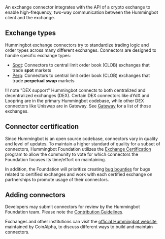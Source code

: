An exchange connector integrates with the API of a crypto exchange to enable high-frequency, two-way communication between the Hummingbot client and the exchange.

## Exchange types

Hummingbot exchange connectors try to standardize trading logic and order types across many different exchanges. Connectors are designed to handle specific exchange types:

* [Spot](spot): Connectors to central limit order book (CLOB) exchanges that trade **spot** markets
* [Perp](perp): Connectors to central limit order book (CLOB) exchanges that trade **perpetual swap** markets

!!! note "DEX support"
    Hummingbot connects to both centralized and decentralized exchanges (DEX). Certain DEX connectors like dYdX and Loopring are in the primary Hummingbot codebase, while other DEX connectors like Uniswap are in Gateway. See [Gateway](/gateway) for a list of those exchanges.

## Connector certification

Since Hummingbot is an open source codebase, connectors vary in quality and level of updates. To maintain a higher standard of quality for a subset of connectors, Hummingbot Foundation utilizes the [Exchange Certification](/maintenance/certification) program to allow the community to vote for which connectors the Foundation focuses its time/effort on maintaining.

In addition, the Foundation will prioritize creating [bug bounties](/maintenance/bounties) for bugs related to certified exchanges and work with each certified exchange on partnerships to promote usage of their connectors.

## Adding connectors

Developers may submit connectors for review by the Hummingbot Foundation team. Please note the [Contribution Guidelines](/developers/contributions/).

Exchanges and other institutions can visit the [official Hummingbot website](https://hummingbot.io), maintained by CoinAlpha, to discuss different ways to build and maintain connectors.
